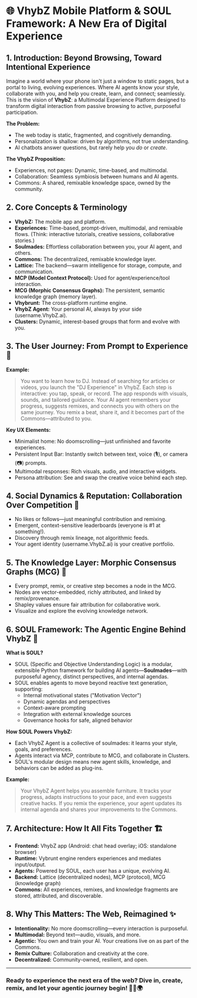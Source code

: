 # 🌐 VhybZ Mobile Platform & SOUL Framework: A New Era of Digital Experience

## 1. Introduction: Beyond Browsing, Toward Intentional Experience

Imagine a world where your phone isn't just a window to static pages, but a portal to living, evolving experiences. Where AI agents know your style, collaborate with you, and help you create, learn, and connect; seamlessly.
This is the vision of **VhybZ**: a Multimodal Experience Platform designed to transform digital interaction from passive browsing to active, purposeful participation.

**The Problem:**
- The web today is static, fragmented, and cognitively demanding.
- Personalization is shallow: driven by algorithms, not true understanding.
- AI chatbots answer questions, but rarely help you *do* or *create*.

**The VhybZ Proposition:**
- Experiences, not pages: Dynamic, time-based, and multimodal.
- Collaboration: Seamless symbiosis between humans and AI agents.
- Commons: A shared, remixable knowledge space, owned by the community.

## 2. Core Concepts & Terminology

- **VhybZ:** The mobile app and platform.
- **Experiences:** Time-based, prompt-driven, multimodal, and remixable flows. (Think: interactive tutorials, creative sessions, collaborative stories.)
- **Soulmades:** Effortless collaboration between you, your AI agent, and others.
- **Commons:** The decentralized, remixable knowledge layer.
- **Lattice:** The backend—swarm intelligence for storage, compute, and communication.
- **MCP (Model Context Protocol):** Used for agent/experience/tool interaction.
- **MCG (Morphic Consensus Graphs):** The persistent, semantic knowledge graph (memory layer).
- **Vhybrunt:** The cross-platform runtime engine.
- **VhybZ Agent:** Your personal AI, always by your side (username.VhybZ.ai).
- **Clusters:** Dynamic, interest-based groups that form and evolve with you.

## 3. The User Journey: From Prompt to Experience 🚀

**Example:**
> You want to learn how to DJ. Instead of searching for articles or videos, you launch the "DJ Experience" in VhybZ. Each step is interactive: you tap, speak, or record. The app responds with visuals, sounds, and tailored guidance. Your AI agent remembers your progress, suggests remixes, and connects you with others on the same journey. You remix a beat, share it, and it becomes part of the Commons—attributed to you.

**Key UX Elements:**
- Minimalist home: No doomscrolling—just unfinished and favorite experiences.
- Persistent Input Bar: Instantly switch between text, voice (🎙️), or camera (📷) prompts.
- Multimodal responses: Rich visuals, audio, and interactive widgets.
- Persona attribution: See and swap the creative voice behind each step.

## 4. Social Dynamics & Reputation: Collaboration Over Competition 🤝
- No likes or follows—just meaningful contribution and remixing.
- Emergent, context-sensitive leaderboards (everyone is #1 at something!).
- Discovery through remix lineage, not algorithmic feeds.
- Your agent identity (username.VhybZ.ai) is your creative portfolio.

## 5. The Knowledge Layer: Morphic Consensus Graphs (MCG) 🧠
- Every prompt, remix, or creative step becomes a node in the MCG.
- Nodes are vector-embedded, richly attributed, and linked by remix/provenance.
- Shapley values ensure fair attribution for collaborative work.
- Visualize and explore the evolving knowledge network.

## 6. SOUL Framework: The Agentic Engine Behind VhybZ 🤖

**What is SOUL?**
- SOUL (Specific and Objective Understanding Logic) is a modular, extensible Python framework for building AI agents—**Soulmades**—with purposeful agency, distinct perspectives, and internal agendas.
- SOUL enables agents to move beyond reactive text generation, supporting:
  - Internal motivational states ("Motivation Vector")
  - Dynamic agendas and perspectives
  - Context-aware prompting
  - Integration with external knowledge sources
  - Governance hooks for safe, aligned behavior

**How SOUL Powers VhybZ:**
- Each VhybZ Agent is a collective of soulmades: it learns your style, goals, and preferences.
- Agents interact via MCP, contribute to MCG, and collaborate in Clusters.
- SOUL's modular design means new agent skills, knowledge, and behaviors can be added as plug-ins.

**Example:**
> Your VhybZ Agent helps you assemble furniture. It tracks your progress, adapts instructions to your pace, and even suggests creative hacks. If you remix the experience, your agent updates its internal agenda and shares your improvements to the Commons.

## 7. Architecture: How It All Fits Together 🏗️

- **Frontend:** VhybZ app (Android: chat head overlay; iOS: standalone browser)
- **Runtime:** Vybrunt engine renders experiences and mediates input/output.
- **Agents:** Powered by SOUL, each user has a unique, evolving AI.
- **Backend:** Lattice (decentralized nodes), MCP (protocol), MCG (knowledge graph)
- **Commons:** All experiences, remixes, and knowledge fragments are stored, attributed, and discoverable.

## 8. Why This Matters: The Web, Reimagined ✨
- **Intentionality:** No more doomscrolling—every interaction is purposeful.
- **Multimodal:** Beyond text—audio, visuals, and more.
- **Agentic:** You own and train your AI. Your creations live on as part of the Commons.
- **Remix Culture:** Collaboration and creativity at the core.
- **Decentralized:** Community-owned, resilient, and open.

---

### Ready to experience the next era of the web? Dive in, create, remix, and let your agentic journey begin! 🌱🤖🌍
